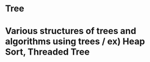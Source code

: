 # Tree
<h1>Various structures of trees and algorithms using trees / ex) Heap Sort, Threaded Tree</h1>
